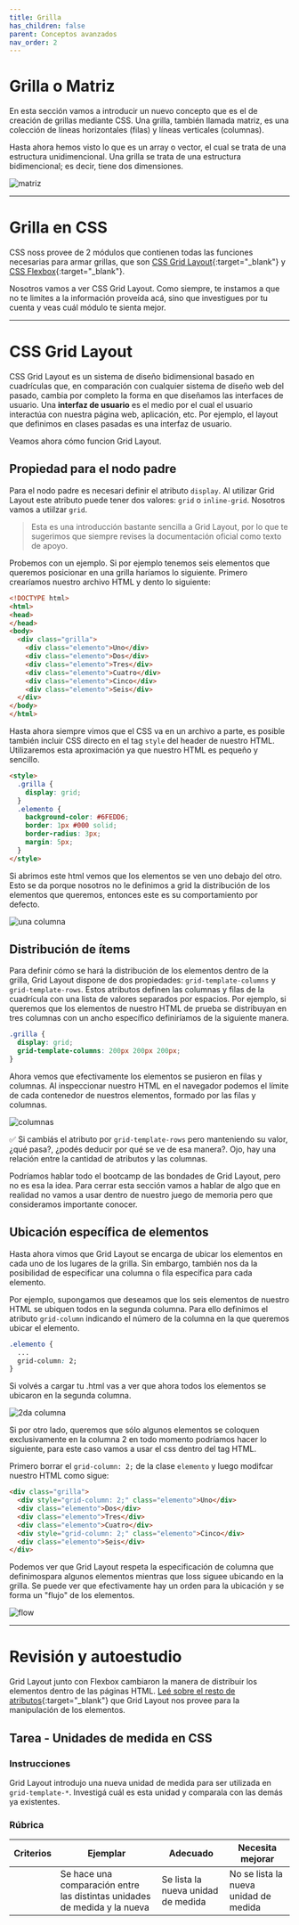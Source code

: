 ```yaml
---
title: Grilla
has_children: false
parent: Conceptos avanzados
nav_order: 2
---
```


# Grilla o Matriz

En esta sección vamos a introducir un nuevo concepto que es el de creación de grillas mediante CSS.
Una grilla, también llamada matriz, es una colección de líneas horizontales (filas) y líneas verticales (columnas).

Hasta ahora hemos visto lo que es un array o vector, el cual se trata de una estructura unidimencional. Una grilla se trata de una estructura bidimencional; es decir, tiene dos dimensiones.

![matriz](images/matriz.jpeg)

---

# Grilla en CSS

CSS noss provee de 2 módulos que contienen todas las funciones necesarias para armar grillas, que son [CSS Grid Layout](https://developer.mozilla.org/es/docs/Web/CSS/CSS_Grid_Layout){:target="_blank"} y [CSS Flexbox](https://developer.mozilla.org/es/docs/Web/CSS/CSS_Flexible_Box_Layout){:target="_blank"}.

Nosotros vamos a ver CSS Grid Layout. Como siempre, te instamos a que no te limites a la información proveída acá, sino que investigues por tu cuenta y veas cuál módulo te sienta mejor.

---

# CSS Grid Layout

CSS Grid Layout es un sistema de diseño bidimensional basado en cuadrículas que, en comparación con cualquier sistema de diseño web del pasado, cambia por completo la forma en que diseñamos las interfaces de usuario. Una **interfaz de usuario** es el medio por el cual el usuario interactúa con nuestra página web, aplicación, etc. Por ejemplo, el layout que definimos en clases pasadas es una interfaz de usuario.

Veamos ahora cómo funcion Grid Layout. 

## Propiedad para el nodo padre

Para el nodo padre es necesari definir el atributo `display`. Al utilizar Grid Layout este atributo puede tener dos valores: `grid` o `inline-grid`. Nosotros vamos a utiilzar `grid`.

> Esta es una introducción bastante sencilla a Grid Layout, por lo que te sugerimos que siempre revises la documentación oficial como texto de apoyo.

Probemos con un ejemplo. Si por ejemplo tenemos seis elementos que queremos posicionar en una grilla haríamos lo siguiente. Primero crearíamos nuestro archivo HTML y dento lo siguiente:

```html
<!DOCTYPE html>
<html>
<head>
</head>
<body>
  <div class="grilla">
    <div class="elemento">Uno</div>
    <div class="elemento">Dos</div>
    <div class="elemento">Tres</div>
    <div class="elemento">Cuatro</div>
    <div class="elemento">Cinco</div>
    <div class="elemento">Seis</div>
  </div>
</body>
</html>
```

Hasta ahora siempre vimos que el CSS va en un archivo a parte, es posible también incluir CSS directo en el tag `style` del header de nuestro HTML. Utilizaremos esta aproximación ya que nuestro HTML es pequeño y sencillo.

```html
<style>
  .grilla {
    display: grid;
  }
  .elemento {
    background-color: #6FEDD6;
    border: 1px #000 solid;
    border-radius: 3px;
    margin: 5px;
  }
</style>
```

Si abrimos este html vemos que los elementos se ven uno debajo del otro. Esto se da porque nosotros no le definimos a grid la distribución de los elementos que queremos, entonces este es su comportamiento por defecto.

![una columna](images/una-columna.png)

## Distribución de ítems

Para definir cómo se hará la distribución de los elementos dentro de la grilla, Grid Layout dispone de dos propiedades: `grid-template-columns` y `grid-template-rows`. Estos atributos definen las columnas y filas de la cuadrícula con una lista de valores separados por espacios. Por ejemplo, si queremos que los elementos de nuestro HTML de prueba se distribuyan en tres columnas con un ancho específico definiríamos de la siguiente manera.

```css
.grilla {
  display: grid;
  grid-template-columns: 200px 200px 200px;
}
```

Ahora vemos que efectivamente los elementos se pusieron en filas y columnas. Al inspeccionar nuestro HTML en el navegador podemos el límite de cada contenedor de nuestros elementos, formado por las filas y columnas.

![columnas](images/columas.png)

✅ Si cambiás el atributo por `grid-template-rows` pero manteniendo su valor, ¿qué pasa?, ¿podés deducir por qué se ve de esa manera?. Ojo, hay una relación entre la cantidad de atributos y las columnas.

Podríamos hablar todo el bootcamp de las bondades de Grid Layout, pero no es esa la idea. Para cerrar esta sección vamos a hablar de algo que en realidad no vamos a usar dentro de nuestro juego de memoria pero que consideramos importante conocer.

## Ubicación específica de elementos

Hasta ahora vimos que Grid Layout se encarga de ubicar los elementos en cada uno de los lugares de la grilla. Sin embargo, también nos da la posibilidad de especificar una columna o fila específica para cada elemento.

Por ejemplo, supongamos que deseamos que los seis elementos de nuestro HTML se ubiquen todos en la segunda columna. Para ello definimos el atributo `grid-column` indicando el número de la columna en la que queremos ubicar el elemento.

```css
.elemento {
  ...
  grid-column: 2;
}
```

Si volvés a cargar tu .html vas a ver que ahora todos los elementos se ubicaron en la segunda columna.

![2da columna](images/2da-columna.png)

Si por otro lado, queremos que sólo algunos elementos se coloquen exclusivamente en la columna 2 en todo momento podríamos hacer lo siguiente, para este caso vamos a usar el css dentro del tag HTML.

Primero borrar el `grid-column: 2;` de la clase `elemento` y luego modifcar nuestro HTML como sigue:

```html
<div class="grilla">
  <div style="grid-column: 2;" class="elemento">Uno</div>
  <div class="elemento">Dos</div>
  <div class="elemento">Tres</div>
  <div class="elemento">Cuatro</div>
  <div style="grid-column: 2;" class="elemento">Cinco</div>
  <div class="elemento">Seis</div>
</div>
```

Podemos ver que Grid Layout respeta la especificación de columna que definimospara algunos elementos mientras que loss siguee ubicando en la grilla. Se puede ver que efectivamente hay un orden para la ubicación y se forma un "flujo" de los elementos.

![flow](images/flow.png)

---

# Revisión y autoestudio

Grid Layout junto con Flexbox cambiaron la manera de distribuir los elementos dentro de las páginas HTML. [Leé sobre el resto de atributos](https://developer.mozilla.org/es/docs/Web/CSS/CSS_Grid_Layout/Basic_Concepts_of_Grid_Layout){:target="_blank"} que Grid Layout nos provee para la manipulación de los elementos.


## Tarea - Unidades de medida en CSS

### Instrucciones

Grid Layout introdujo una nueva unidad de medida para ser utilizada en `grid-template-*`. Investigá cuál es esta unidad y comparala con las demás ya existentes.

### Rúbrica

| Criterios | Ejemplar | Adecuado | Necesita mejorar |
| -------- | --------------------------------------- | ------------------------ | ------------------------------ |
| | Se hace una comparación entre las distintas unidades de medida y la nueva | Se lista la nueva unidad de medida | No se lista la nueva unidad de medida |
